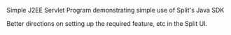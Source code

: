 
Simple J2EE Servlet Program demonstrating simple use of Split's Java SDK

<Coming Soon....> Better directions on setting up the required feature, etc in the Split UI.


